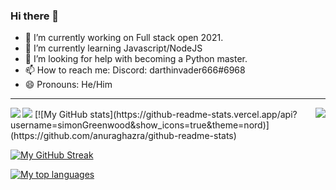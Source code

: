 ### Hi there 👋


<!--- **simonGreenwood/simonGreenwood** is a ✨ _special_ ✨ repository because its `README.md` (this file) appears on your GitHub profile.

Here are some ideas to get you started:-->


- 🔭 I’m currently working on Full stack open 2021.
- 🌱 I’m currently learning Javascript/NodeJS <!--- - 👯 I’m looking to collaborate on React projects -->
- 🤔 I’m looking for help with becoming a Python master. <!--- 💬 Ask me about discord.py-->
- 📫 How to reach me: Discord: darthinvader666#6968 
- 😄 Pronouns: He/Him

<!--- - ⚡ Fun fact: ... -->
<hr>

<img src="https://github-readme-stats.vercel.app/api?username=simonGreenwood&show_icons=true&theme=nord" align="left"/>
<img src="https://github-readme-streak-stats.herokuapp.com/?user=simonGreenwood&theme=nord" align="bottom"/>
<img src="https://github-readme-stats.vercel.app/api/top-langs/?username=simonGreenwood&show-icons=true&theme=nord"align="right"/>
[![My GitHub stats](https://github-readme-stats.vercel.app/api?username=simonGreenwood&show_icons=true&theme=nord)](https://github.com/anuraghazra/github-readme-stats)

[![My GitHub Streak](https://github-readme-streak-stats.herokuapp.com/?user=simonGreenwood&theme=nord)](https://git.io/streak-stats)

[![My top languages](https://github-readme-stats.vercel.app/api/top-langs/?username=simonGreenwood&show-icons=true&theme=nord)](https://github.com/anuraghazra/github-readme-stats)
